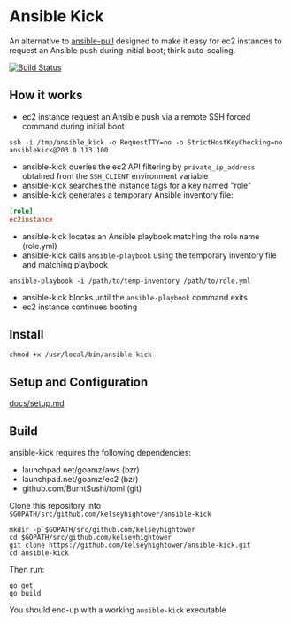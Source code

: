 # Ansible Kick

An alternative to [ansible-pull](http://www.ansibleworks.com/docs/playbooks2.html#pull-mode-playbooks) designed to make it easy for ec2 instances to request an Ansible push during initial boot; think auto-scaling.

[![Build Status](https://travis-ci.org/kelseyhightower/ansible-kick.png)](https://travis-ci.org/kelseyhightower/ansible-kick)

## How it works

 * ec2 instance request an Ansible push via a remote SSH forced command during initial boot

```
ssh -i /tmp/ansible_kick -o RequestTTY=no -o StrictHostKeyChecking=no ansiblekick@203.0.113.100
```

 * ansible-kick queries the ec2 API filtering by `private_ip_address` obtained from the `SSH_CLIENT` environment variable
 * ansible-kick searches the instance tags for a key named "role"
 * ansible-kick generates a temporary Ansible inventory file:

```TOML
[role]
ec2instance
```

 * ansible-kick locates an Ansible playbook matching the role name (role.yml)
 * ansible-kick calls `ansible-playbook` using the temporary inventory file and matching playbook

```
ansible-playbook -i /path/to/temp-inventory /path/to/role.yml
```

 * ansible-kick blocks until the `ansible-playbook` command exits
 * ec2 instance continues booting

## Install

    chmod +x /usr/local/bin/ansible-kick

## Setup and Configuration

[docs/setup.md](https://github.com/kelseyhightower/ansible-kick/blob/master/docs/setup.md)

## Build

ansible-kick requires the following dependencies:

 - launchpad.net/goamz/aws (bzr)
 - launchpad.net/goamz/ec2 (bzr)
 - github.com/BurntSushi/toml (git)

Clone this repository into `$GOPATH/src/github.com/kelseyhightower/ansible-kick`

    mkdir -p $GOPATH/src/github.com/kelseyhightower
    cd $GOPATH/src/github.com/kelseyhightower
    git clone https://github.com/kelseyhightower/ansible-kick.git
    cd ansible-kick
    
Then run:
    
    go get
    go build 

You should end-up with a working `ansible-kick` executable

